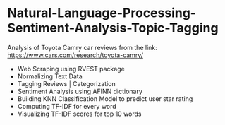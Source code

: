 # Natural-Language-Processing-Sentiment-Analysis-Topic-Tagging
Analysis of Toyota Camry car reviews from the link: https://www.cars.com/research/toyota-camry/

- Web Scraping using RVEST package
- Normalizing Text Data
- Tagging Reviews | Categorization
- Sentiment Analysis using AFINN dictionary
- Building KNN Classification Model to predict user star rating
- Computing TF-IDF for every word
- Visualizing TF-IDF scores for top 10 words
